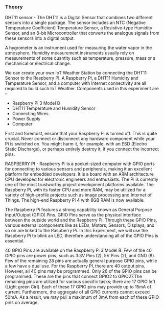 ### Theory

DHT11 sensor - The DHT11 is a Digital Sensor that combines two different sensors into a single package. The sensor includes an NTC (Negative Temperature Coefficient) Temperature Sensor, a Resistive-type Humidity Sensor, and an 8-bit Microcontroller that converts the analogue signals from these sensors into a digital output.

A hygrometer is an instrument used for measuring the water vapor in the atmosphere. Humidity measurement instruments usually rely on measurements of some quantity such as temperature, pressure, mass or a mechanical or electrical change.

We can create your own IoT Weather Station by connecting the DHT11 Sensor to the Raspberry Pi. A Raspberry Pi, a DHT11 Humidity and Temperature Sensor, and a computer with Internet connectivity are all required to build such IoT Weather.
Components used in this experiment are – 

* Raspberry Pi 3 Model B
* DHT11 Temperature and Humidity Sensor
* Connecting Wires
* Power Supply
* Computer






First and foremost, ensure that your Raspberry Pi is turned off. This is quite crucial. Never connect or disconnect any hardware component while your Pi is switched on. You might harm it, for example, with an ESD (Electro Static Discharge), or perhaps entirely destroy it, if you connect the incorrect pins.


RASPBERRY PI - Raspberry Pi is a pocket-sized computer with GPIO ports for connecting to various sensors and peripherals, making it an excellent platform for embedded developers. It is a board with an ARM architecture CPU developed for electronic engineers and enthusiasts. The PI is currently one of the most trustworthy project development platforms available. The Raspberry Pi, with its faster CPU and more RAM, may be utilized for a variety of high-profile projects such as image processing and Internet of Things. The high-end Raspberry Pi 4 with 8GB RAM is now available. 

The Raspberry Pi features a strong capability known as General Purpose Input/Output (GPIO) Pins. GPIO Pins serve as the physical interface between the outside world and the Raspberry Pi. Through these GPIO Pins, various external components like as LEDs, Motors, Sensors, Displays, and so on are linked to the Raspberry Pi. In this Experiment, we will use the Raspberry Pi to blink an LED, therefore understanding all of the GPIO Pins is essential.

40 GPIO Pins are available on the Raspberry Pi 3 Model B. Few of the 40 GPIO pins are power pins, such as 3.3V Pins (2), 5V Pins (2), and GND (8). Few of the remaining 28 pins are actually general purpose GPIO pins, while a few have a dual use. For the Raspberry PI, there are 40 output pins. However, all 40 pins may be programmed. Only 26 of the GPIO pins can be programmed. These are the pins that connect GPIO2 to GPIO27.The remaining pins are utilized for various specific tasks; there are 17 GPIO left (Light green Cirl). Each of these 17 GPIO pins may provide up to 15mA of current. Furthermore, the aggregate of all GPIO currents cannot exceed
50mA. As a result, we may pull a maximum of 3mA from each of these GPIO pins on average.
